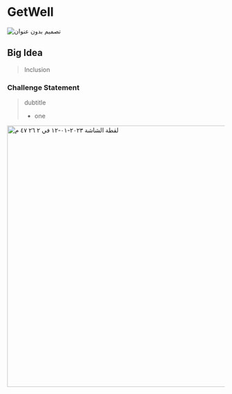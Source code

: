 # GetWell
![تصميم بدون عنوان](https://user-images.githubusercontent.com/116816097/212477467-08ad4626-729d-443b-bce2-ac498c725459.png)


## Big Idea
> Inclusion
### Challenge Statement
> dubtitle 
> - one 
<img width="605" alt="‏لقطة الشاشة ٢٠٢٣-٠١-١٢ في ٢ ٢٦ ٤٧ م" src="https://user-images.githubusercontent.com/116816097/212091437-a26feae2-8c44-447f-ab88-da8255e3f731.png">

